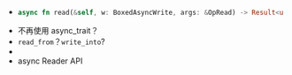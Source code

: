 - ```rust
  async fn read(&self, w: BoxedAsyncWrite, args: &OpRead) -> Result<usize>
  ```
- 不再使用 async_trait？
- `read_from`？`write_into`?
-
- async Reader API